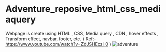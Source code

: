 # Adventure_reposive_html_css_mediaquery
Webpage is create using HTML , CSS, Media query , CDN , hover effects , Transform effect, navbar, footer, etc. (  Ref:- https://www.youtube.com/watch?v=ZdJSHEczi_0  )
![adventure](https://user-images.githubusercontent.com/116146092/208068945-6d4ac333-c015-4ea0-ad2b-49204069cd93.png)
